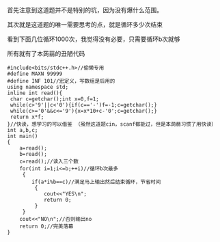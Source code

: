 首先注意到这道题并不是特别的坑，因为没有爆什么范围。

其次就是这道题的唯一需要思考的点，就是循环多少次结束

看到下面几位循环1000次，我觉得没有必要，只需要循环b次就够

所有就有了本蒟蒻的丑陋代码

```
#include<bits/stdc++.h>//偷懒专用 
#define MAXN 99999
#define INF 101//宏定义，写数组是后用的 
using namespace std;
inline int read(){
 char c=getchar();int x=0,f=1;
 while(c>'9'||c<'0'){if(c=='-')f=-1;c=getchar();}
 while(c>='0'&&c<='9'){x=x*10+c-'0';c=getchar();}
 return x*f;
}//快读，想学习的可以借鉴 （虽然这道题cin，scanf都能过，但是本蒟蒻习惯了用快读） 
int a,b,c;
int main()
{
	a=read();
	b=read();
	c=read();//读入三个数 
	for(int i=1;i<=b;++i)//循环b次最多 
	 {
	 	if(a*i%b==c)//满足马上输出然后结束循环，节省时间 
	 	 {
   			cout<<"YES\n";	
			return 0;
		 } 
	 }
	cout<<"NO\n";//否则输出no 
	return 0;//完美落幕 
}
```
